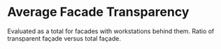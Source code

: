 # Average Facade Transparency

Evaluated as a total for facades with workstations behind them. Ratio of transparent façade versus total façade.
